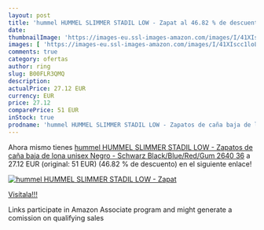 ```yaml
---
layout: post
title: 'hummel HUMMEL SLIMMER STADIL LOW - Zapat al 46.82 % de descuento'
date: 
thumbnailImage: 'https://images-eu.ssl-images-amazon.com/images/I/41XIscc1loL._SL200_.jpg'
images: [ 'https://images-eu.ssl-images-amazon.com/images/I/41XIscc1loL._SL200_.jpg' ]
comments: true
category: ofertas
author: ring
slug: B00FLR3QMQ
description:
actualPrice: 27.12 EUR
currency: EUR
price: 27.12
comparePrice: 51 EUR
inStock: true
prodname: 'hummel HUMMEL SLIMMER STADIL LOW - Zapatos de caña baja de lona unisex  Negro - Schwarz  Black/Blue/Red/Gum 2640   36'
---
```


Ahora mismo tienes [hummel HUMMEL SLIMMER STADIL LOW - Zapatos de caña baja de lona unisex  Negro - Schwarz  Black/Blue/Red/Gum 2640   36](https://www.amazon.es/dp/B00FLR3QMQ/?tag=tolees-21) a 27.12 EUR (original: 51 EUR) (46.82 %  de descuento) en el siguiente enlace!

[![hummel HUMMEL SLIMMER STADIL LOW - Zapat](https://images-eu.ssl-images-amazon.com/images/I/41XIscc1loL._SL200_.jpg)](https://www.amazon.es/dp/B00FLR3QMQ/?tag=tolees-21)

[Visítala!!!](https://www.amazon.es/dp/B00FLR3QMQ/?tag=tolees-21)

Links participate in Amazon Associate program and might generate a comission on qualifying sales
